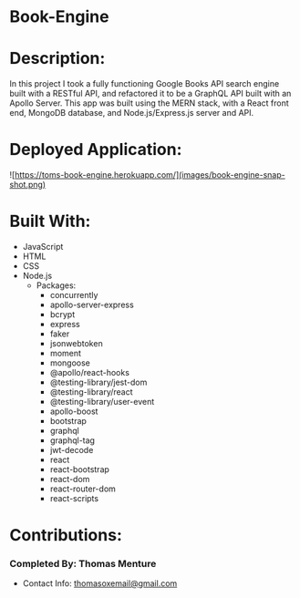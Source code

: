 # Book-Engine

# Description:
In this project I took a fully functioning Google Books API search engine built with a RESTful API, and refactored it to be a GraphQL API built with an Apollo Server. 
This app was built using the MERN stack, with a React front end, MongoDB database, and Node.js/Express.js server and API. 

# Deployed Application:

![https://toms-book-engine.herokuapp.com/](images/book-engine-snap-shot.png)

# Built With:
* JavaScript
* HTML
* CSS
* Node.js
    - Packages:
        - concurrently
        - apollo-server-express
        - bcrypt
        - express
        - faker
        - jsonwebtoken
        - moment
        - mongoose
        - @apollo/react-hooks
        - @testing-library/jest-dom
        - @testing-library/react
        - @testing-library/user-event
        - apollo-boost
        - bootstrap
        - graphql
        - graphql-tag
        - jwt-decode
        - react
        - react-bootstrap
        - react-dom
        - react-router-dom
        - react-scripts

# Contributions:
### Completed By: Thomas Menture
- Contact Info: thomasoxemail@gmail.com
